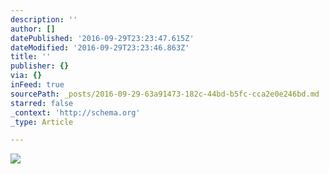 ```yaml
---
description: ''
author: []
datePublished: '2016-09-29T23:23:47.615Z'
dateModified: '2016-09-29T23:23:46.863Z'
title: ''
publisher: {}
via: {}
inFeed: true
sourcePath: _posts/2016-09-29-63a91473-182c-44bd-b5fc-cca2e0e246bd.md
starred: false
_context: 'http://schema.org'
_type: Article

---
```

![](https://the-grid-user-content.s3-us-west-2.amazonaws.com/d7c4b1c9-9d97-4285-8380-c2f38a82254a.jpg)